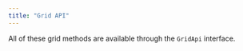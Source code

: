 ```yaml
---
title: "Grid API"
---
```


All of these grid methods are available through the `GridApi` interface.

<api-documentation source='api.json'></api-documentation>